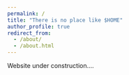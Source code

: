 ```yaml
---
permalink: /
title: "There is no place like $HOME"
author_profile: true
redirect_from: 
  - /about/
  - /about.html
---
```


Website under construction....

